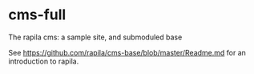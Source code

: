 # cms-full
The rapila cms: a sample site, and submoduled base

See https://github.com/rapila/cms-base/blob/master/Readme.md for an introduction to rapila.
